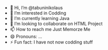 - 👋 Hi, I’m @tabuninikolaus
- 👀 I’m interested in Codding
- 🌱 I’m currently learning Java
- 💞️ I’m looking to collaborate on HTML Project
- 📫 How to reach me Just Memorze Me
- 😄 Pronouns: ...
- ⚡ Fun fact: I have not now codding stuff

<!---
tabuninikolaus/tabuninikolaus is a ✨ special ✨ repository because its `README.md` (this file) appears on your GitHub profile.
You can click the Preview link to take a look at your changes.
--->
